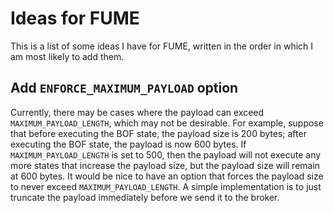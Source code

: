 # Ideas for FUME

This is a list of some ideas I have for FUME, written in the order in which I am most likely to add them.

## Add `ENFORCE_MAXIMUM_PAYLOAD` option

Currently, there may be cases where the payload can exceed `MAXIMUM_PAYLOAD_LENGTH`, which may not be desirable. For example, suppose that before executing the BOF state, the payload size is 200 bytes; after executing the BOF state, the payload is now 600 bytes. If `MAXIMUM_PAYLOAD_LENGTH` is set to 500, then the payload will not execute any more states that increase the payload size, but the payload size will remain at 600 bytes. It would be nice to have an option that forces the payload size to never exceed `MAXIMUM_PAYLOAD_LENGTH`. A simple implementation is to just truncate the payload immediately before we send it to the broker.
